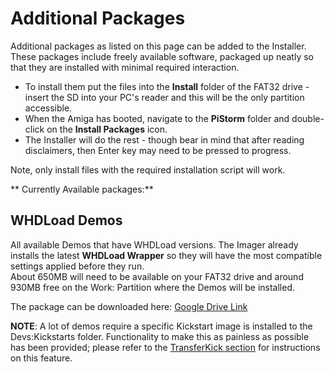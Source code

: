 # Additional Packages

Additional packages as listed on this page can be added to the Installer. 
These packages include freely available software, packaged up neatly so that they are installed with minimal required interaction.<br>

- To install them put the files into the **Install** folder of the FAT32 drive - insert the SD into your PC's reader and this will be the only partition accessible.<br>
- When the Amiga has booted, navigate to the **PiStorm** folder and double-click on the **Install Packages** icon. 
- The Installer will do the rest - though bear in mind that after reading disclaimers, then Enter key may need to be pressed to progress.

Note, only install files with the required installation script will work.

** Currently Available packages:**

## WHDLoad Demos

All available Demos that have WHDLoad versions. The Imager already installs the latest **WHDLoad Wrapper** so they will have the most compatible settings applied before they run.<br>
About 650MB will need to be available on your FAT32 drive and around 930MB free on the Work: Partition where the Demos will be installed.

The package can be downloaded here: [Google Drive Link](https://drive.google.com/drive/folders/1hQvmtpAc6XORclGtoqkZl1uGSf0QAr-3)

**NOTE**: A lot of demos require a specific Kickstart image is installed to the Devs:Kickstarts folder. Functionality to make this as painless as possible has been provided; please refer to the [TransferKick section](amigautilities.md#transferkick) for instructions on this feature.
